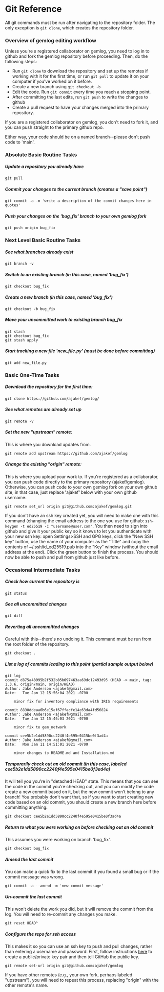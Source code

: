 # Git Reference
All git commands must be run after navigating to the repository folder. The only exception is `git clone`, which creates the repository folder.

### Overview of gemlog editing workflow
Unless you're a registered collaborator on gemlog, you need to log in to github and fork the gemlog repository before proceeding. Then, do the following steps:
* Run `git clone` to download the repository and set up the remotes if working with it for the first time, or run `git pull` to update it on your computer if you've worked on it before.
* Create a new branch using `git checkout -b`
* Edit the code. Run `git commit` every time you reach a stopping point.
* After committing the last edits, run `git push` to write the changes to github
* Create a pull request to have your changes merged into the primary repository.

If you are a registered collaborator on gemlog, you don't need to fork it, and you can push straight to the primary github repo.

Either way, your code should be on a named branch--please don't push code to 'main'.

### Absolute Basic Routine Tasks
##### Update a repository you already have
```
git pull
```
##### Commit your changes to the current branch (creates a "save point")
```
git commit -a -m 'write a description of the commit changes here in quotes'
```

##### Push your changes on the 'bug_fix' branch to your own gemlog fork
```
git push origin bug_fix
```

### Next Level Basic Routine Tasks

##### See what branches already exist
```
git branch -v
```

##### Switch to an existing branch (in this case, named 'bug_fix')
```
git checkout bug_fix
```

##### Create a new branch (in this case, named 'bug_fix')
```
git checkout -b bug_fix
```

##### Move your uncommitted work to existing branch bug_fix
```
git stash
git checkout bug_fix
git stash apply
```

##### Start tracking a new file 'new_file.py' (must be done before committing)
```
git add new_file.py
```

### Basic One-Time Tasks

##### Download the repository for the first time:
```
git clone https://github.com/ajakef/gemlog/
```

##### See what remotes are already set up
```
git remote -v
```

##### Set the new "upstream" remote:
This is where you download updates from. 

```
git remote add upstream https://github.com/ajakef/gemlog
```

##### Change the existing "origin" remote:
This is where you upload your work to. If you're registered as a collaborator, you can push code directly to the primary repository (ajakef/gemlog). Otherwise, you can push code to your own gemlog fork on your own github site; in that case, just replace 'ajakef' below with your own github username.

```
git remote set_url origin git@github.com:ajakef/gemlog.git
```
If you don't have an ssh key created yet, you will need to make one with this command (changing the email address to the one you use for github: `ssh-keygen -t ed25519 -C "username@user.com"`. You then need to sign into github and give it your public key so it knows to let you authenticate with your new ssh key: open Settings>SSH and GPG keys, click the "New SSH key" button, use the name of your computer as the "Title" and copy the contents of ~/.ssh/id_ed25519.pub into the "Key" window (without the email address at the end). Click the green button to finish the process. You should now be able to push and pull from github just like before.

### Occasional Intermediate Tasks
##### Check how current the repository is
```
git status
```

##### See all uncommitted changes
```
git diff
```

##### Reverting all uncommitted changes
Careful with this--there's no undoing it. This command must be run from the root folder of the repository.

```
git checkout .
```

##### List a log of commits leading to this point (partial sample output below)

```
git log 
commit d875a48995b2f532b85b697463aa69dc12493d95 (HEAD -> main, tag: 1.3.6, origin/main, origin/HEAD)
Author: Jake Anderson <ajakef@gmail.com>
Date:   Tue Jan 12 15:56:04 2021 -0700

    minor fix for inventory compliance with IRIS requirements

commit 8890ddeaa6b6e15af67ffacfe14e63da4fd56824
Author: Jake Anderson <ajakef@gmail.com>
Date:   Tue Jan 12 15:46:03 2021 -0700

    minor fix to gem_network

commit cee5b2e1dd5890cc2240f4e595e0415be0f3ad4a
Author: Jake Anderson <ajakef@gmail.com>
Date:   Mon Jan 11 14:51:01 2021 -0700

    minor changes to README.md and Installation.md
```

##### Temporarily check out an old commit (in this case, labeled cee5b2e1dd5890cc2240f4e595e0415be0f3ad4a)
It will tell you you're in "detached HEAD" state. This means that you can see the code in the commit you're checking out, and you can modify the code create a new commit based on it, but the new commit won't belong to any branch! You probably don't want that, so if you want to start creating new code based on an old commit, you should create a new branch here before committing anything.

```
git checkout cee5b2e1dd5890cc2240f4e595e0415be0f3ad4a
```

##### Return to what you were working on before checking out an old commit
This assumes you were working on branch 'bug_fix'.

```
git checkout bug_fix
```

##### Amend the last commit
You can make a quick fix to the last commit if you found a small bug or if the commit message was wrong.

```
git commit -a --amend -m 'new commit message'
```


##### Un-commit the last commit
This won't delete the work you did, but it will remove the commit from the log. You will need to re-commit any changes you make.

```
git reset HEAD^
```

##### Configure the repo for ssh access
This makes it so you can use an ssh key to push and pull changes, rather than entering a username and password. First, follow instructions [here](https://docs.github.com/en/github/authenticating-to-github/connecting-to-github-with-ssh/adding-a-new-ssh-key-to-your-github-account) to create a public/private key pair and then tell GitHub the public key.
```
git remote set-url origin git@github.com:ajakef/gemlog
```

If you have other remotes (e.g., your own fork, perhaps labeled "upstream"), you will need to repeat this process, replacing "origin" with the other remote's name.
